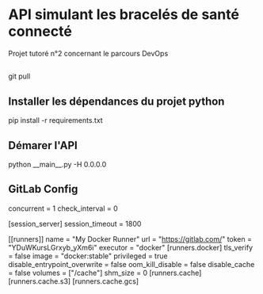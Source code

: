 # API simulant les bracelés de santé connecté
Projet tutoré n°2 concernant le parcours DevOps
##
git pull
## Installer les dépendances du projet python
pip install -r requirements.txt

## Démarer l'API 
python \_\_main\_\_.py -H 0.0.0.0
## GitLab Config

concurrent = 1
check_interval = 0

[session_server]
  session_timeout = 1800

[[runners]]
  name = "My Docker Runner"
  url = "https://gitlab.com/"
  token = "YDuWKursLGrxyb_yXm6i"
  executor = "docker"
  [runners.docker]
    tls_verify = false
    image = "docker:stable"
    privileged = true
    disable_entrypoint_overwrite = false
    oom_kill_disable = false
    disable_cache = false
    volumes = ["/cache"]
    shm_size = 0
  [runners.cache]
    [runners.cache.s3]
    [runners.cache.gcs]
